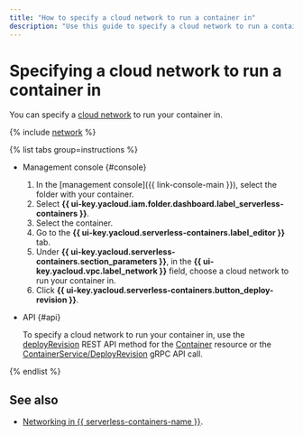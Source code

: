 ```yaml
---
title: "How to specify a cloud network to run a container in"
description: "Use this guide to specify a cloud network to run a container in."
---
```


# Specifying a cloud network to run a container in

You can specify a [cloud network](../../vpc/concepts/network.md#network) to run your container in.

{% include [network](../../_includes/functions/network.md) %}

{% list tabs group=instructions %}

- Management console {#console}

   1. In the [management console]({{ link-console-main }}), select the folder with your container.
   1. Select **{{ ui-key.yacloud.iam.folder.dashboard.label_serverless-containers }}**.
   1. Select the container.
   1. Go to the **{{ ui-key.yacloud.serverless-containers.label_editor }}** tab.
   1. Under **{{ ui-key.yacloud.serverless-containers.section_parameters }}**, in the **{{ ui-key.yacloud.vpc.label_network }}** field, choose a cloud network to run your container in.
   1. Click **{{ ui-key.yacloud.serverless-containers.button_deploy-revision }}**.

- API {#api}

   To specify a cloud network to run your container in, use the [deployRevision](../containers/api-ref/Container/deployRevision.md) REST API method for the [Container](../containers/api-ref/Container/index.md) resource or the [ContainerService/DeployRevision](../containers/api-ref/grpc/container_service.md#DeployRevision) gRPC API call.

{% endlist %}

## See also

* [Networking in {{ serverless-containers-name }}](../concepts/networking.md).
